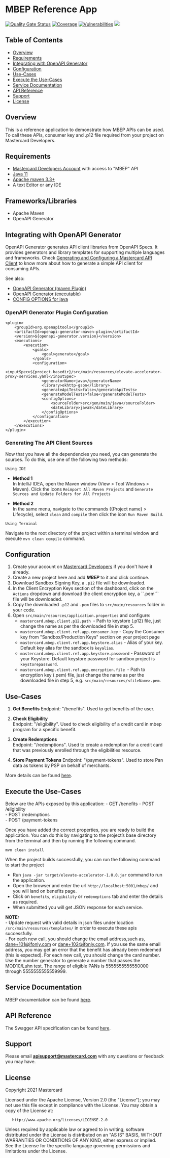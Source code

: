 # MBEP Reference App

[![Quality Gate Status](https://sonarcloud.io/api/project_badges/measure?project=Mastercard_elevate-reference-app&metric=alert_status)](https://sonarcloud.io/dashboard?id=Mastercard_elevate-reference-app)
[![Coverage](https://sonarcloud.io/api/project_badges/measure?project=Mastercard_elevate-reference-app&metric=coverage)](https://sonarcloud.io/dashboard?id=Mastercard_elevate-reference-app)
[![Vulnerabilities](https://sonarcloud.io/api/project_badges/measure?project=Mastercard_elevate-reference-app&metric=vulnerabilities)](https://sonarcloud.io/dashboard?id=Mastercard_elevate-reference-app)
[![](https://img.shields.io/badge/License-Apache%202.0-blue.svg)](https://github.com/Mastercard/elevate-reference-app/blob/master/LICENSE)

## Table of Contents
- [Overview](#overview)
- [Requirements](#requirements)
- [Integrating with OpenAPI Generator](#OpenAPI_Generator)
- [Configuration](#configuration)
- [Use-Cases](#use-cases)
- [Execute the Use-Cases](#execute-the-use-cases)
- [Service Documentation](#documentation)
- [API Reference](#api-reference)
- [Support](#support)
- [License](#license)

## Overview  <a name="overview"></a>
This is a reference application to demonstrate how MBEP APIs can be used.
To call these APIs, consumer key and .p12 file required from your project on Mastercard Developers.

## Requirements  <a name="requirements"></a>

- [Mastercard Developers Account](https://developer.mastercard.com/dashboard) with access to "MBEP" API
- [Java 11](http://www.oracle.com/technetwork/java/javase/downloads/index.html)
- [Apache maven 3.3+](https://maven.apache.org/download.cgi)
- A text Editor or any IDE

## Frameworks/Libraries <a name="frameworks"></a>
- Apache Maven
- OpenAPI Generator

## Integrating with OpenAPI Generator <a name="OpenAPI_Generator"></a>

OpenAPI Generator generates API client libraries from OpenAPI Specs. It provides generators and library templates for supporting multiple languages and frameworks.
Check [Generating and Configuring a Mastercard API Client](https://developer.mastercard.com/platform/documentation/security-and-authentication/generating-and-configuring-a-mastercard-api-client/) to know more about how to generate a simple API client for consuming APIs.

See also:

- [OpenAPI Generator (maven Plugin)](https://mvnrepository.com/artifact/org.openapitools/openapi-generator-maven-plugin)
- [OpenAPI Generator (executable)](https://mvnrepository.com/artifact/org.openapitools/openapi-generator-cli)
- [CONFIG OPTIONS for java](https://github.com/OpenAPITools/openapi-generator/blob/master/docs/generators/java.md)

### OpenAPI Generator Plugin Configuration

```
<plugin>
    <groupId>org.openapitools</groupId>
    <artifactId>openapi-generator-maven-plugin</artifactId>
    <version>${openapi-generator.version}</version>
    <executions>
        <execution>
            <goals>
                <goal>generate</goal>
            </goals>
            <configuration>
                <inputSpec>${project.basedir}/src/main/resources/elevate-accelerator-proxy-services.yaml</inputSpec>
                <generatorName>java</generatorName>
                <library>okhttp-gson</library>
                <generateApiTests>false</generateApiTests>
                <generateModelTests>false</generateModelTests>
                <configOptions>
                    <sourceFolder>src/gen/main/java</sourceFolder>
                    <dateLibrary>java8</dateLibrary>
                </configOptions>
            </configuration>
        </execution>
    </executions>
</plugin>
```

### Generating The API Client Sources
Now that you have all the dependencies you need, you can generate the sources. To do this, use one of the following two methods:

```Using IDE```

- **Method 1** <br>
In IntelliJ IDEA, open the Maven window (View > Tool Windows > Maven). Click the icons ```Reimport All Maven Projects``` and ```Generate Sources and Update Folders for All Projects```

- **Method 2** <br>
In the same menu, navigate to the commands ({Project name} > Lifecycle), select ```clean``` and ```compile``` then click the icon ```Run Maven Build```.

```Using Terminal```

Navigate to the root directory of the project within a terminal window and execute ```mvn clean compile``` command.

## Configuration <a name="configuration"></a>
1. Create your account on [Mastercard Developers](https://developer.mastercard.com/) if you don't have it already.
2. Create a new project here and add ***MBEP*** to it and click continue.
3. Download Sandbox Signing Key, a ```.p12``` file will be downloaded.
4. In the Client Encryption Keys section of the dashboard, click on the ```Actions``` dropdown and download the client encryption key, a ``.pem``` file will be downloaded. 
5. Copy the downloaded ```.p12``` and ```.pem``` files to ```src/main/resources``` folder in your code.
6. Open ```src/main/resources/application.properties``` and configure:
    - ```mastercard.mbep.client.p12.path ```- Path to keystore (.p12) file, just change the name as per the downloaded file in step 5. 
    - ```mastercard.mbep.client.ref.app.consumer.key``` - Copy the Consumer key from "Sandbox/Production Keys" section on your project page
    - ```mastercard.mbep.client.ref.app.keystore.alias``` - Alias of your key. Default key alias for the sandbox is ```keyalias```.
    - ```mastercard.mbep.client.ref.app.keystore.password``` -  Password of your Keystore. Default keystore password for sandbox project is ```keystorepassword```.
    - ```mastercard.mbep.client.ref.app.encryption.file ```- Path to encryption key (.pem) file, just change the name as per the downloaded file in step 5, e.g. ```src/main/resources/<fileName>.pem```.

## Use-Cases <a name="use-cases"></a>
1. **Get Benefits**
Endpoint: "/benefits".
Used to get benefits of the user.
   
2. **Check Eligibility**    
Endpoint: "/eligibility".
Used to check eligibility of a credit card in mbep program for a specific benefit.

3. **Create Redemptions**    
Endpoint: "/redemptions".
Used to create a redemption for a credit card that was previously enrolled through the eligibilities resource.

4. **Store Payment Tokens**
Endpoint: "/payment-tokens".
Used to store Pan data as tokens by PSP on behalf of merchants.

More details can be found [here](https://developer.mastercard.com/elevate/documentation/use-cases/).    


## Execute the Use-Cases   <a name="execute-the-use-cases"></a>
Below are the APIs exposed by this application:
    - GET  <HOST>/benefits
    - POST <Host>/eligibility      
    - POST <Host>/redemptions            
    - POST <Host>/payment-tokens          

Once you have added the correct properties, you are ready to build the application. You can do this by navigating to the project’s base directory from the terminal and then by running the following command.

`mvn clean install`

When the project builds successfully, you can run the following command to start the project  
- Run ```java -jar target/elevate-accelerator-1.0.0.jar``` command to run the application.  
- Open the browser and enter the url ```http://localhost:5001/mbep/``` and you will land on benefits page.
- Click on ```benefits```, ```eligibility``` or ```redemeptions``` tab and enter the details as required.
- When submitted you will get JSON response for each service. 
    
**NOTE:**   
    - Update request with valid details in json files under location ```/src/main/resources/templates/``` in order to execute these apis successfully.  
    - For each new call, you should change the email address,such as, dane+101@ifonly.com or dane+102@ifonly.com. If you use the same email address, you may get an error that the benefit has already been redeemed (this is expected). For each new call, you should change the card number. Use the number generator to generate a number that passes the MOD10/Luhn test. The range of eligible PANs is 5555555555550000 through 5555555555559999.

## Service Documentation <a name="documentation"></a>

MBEP documentation can be found [here](https://developer.mastercard.com/mbep/documentation/use-cases/).


## API Reference <a name="api-reference"></a>
The Swagger API specification can be found [here](https://developer.mastercard.com/elevate/documentation/api-reference/).

## Support <a name="support"></a>
Please email **apisupport@mastercard.com** with any questions or feedback you may have.


## License <a name="license"></a>
<p>Copyright 2021 Mastercard</p>
<p>Licensed under the Apache License, Version 2.0 (the "License"); you may not use this file except in compliance with
the License. You may obtain a copy of the License at:</p>
<pre><code>   http://www.apache.org/licenses/LICENSE-2.0
</code></pre>
<p>Unless required by applicable law or agreed to in writing, software distributed under the License is distributed on
an "AS IS" BASIS, WITHOUT WARRANTIES OR CONDITIONS OF ANY KIND, either express or implied. See the License for the
specific language governing permissions and limitations under the License.</p>
